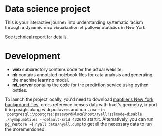 # Data science project

This is your interactive journey into understanding systematic racism through a dynamic map visualization of pullover statistics in New York.

See [technical report](/technical-report.md) for details.

# Development

- **web** subdirectory contains code for the actual website.
- **nb** contains annotated notebook files for data analysis and generating the machine learning model.
- **ml_server** contains the code for the prediction service using python bottles.

To launch the project locally, you'd need to download [maptiler's New York background tiles](https://data.maptiler.com/downloads/north-america/us/new-york/), cross reference census data with tract's geometry, import it to postgis along with pullovers and run `./martin 'postgresql://postgres:password@localhost/nyall?sslmode=disable' ./nymap.mbtiles --default-srid 4326` to start it. Alternatively, you can run `pg_restore -d nyall data/nyall.dump` to get all the necessary data to run the aforementioned.
